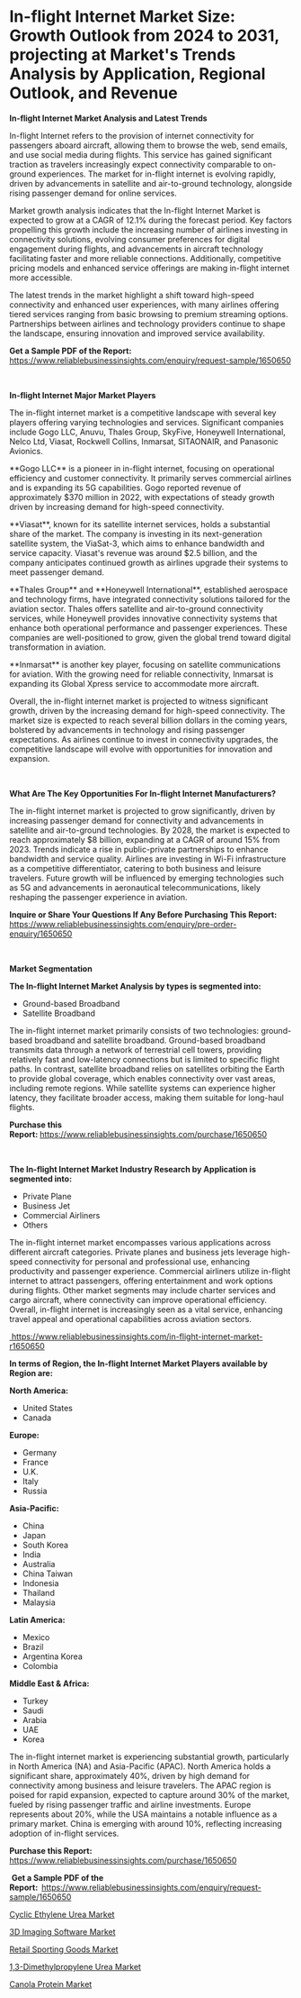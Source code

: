 <p><h1>In-flight Internet Market Size: Growth Outlook from 2024 to 2031, projecting at Market's Trends Analysis by Application, Regional Outlook, and Revenue</h1></p><p><strong>In-flight Internet Market Analysis and Latest Trends</strong></p>
<p><p>In-flight Internet refers to the provision of internet connectivity for passengers aboard aircraft, allowing them to browse the web, send emails, and use social media during flights. This service has gained significant traction as travelers increasingly expect connectivity comparable to on-ground experiences. The market for in-flight internet is evolving rapidly, driven by advancements in satellite and air-to-ground technology, alongside rising passenger demand for online services.</p><p>Market growth analysis indicates that the In-flight Internet Market is expected to grow at a CAGR of 12.1% during the forecast period. Key factors propelling this growth include the increasing number of airlines investing in connectivity solutions, evolving consumer preferences for digital engagement during flights, and advancements in aircraft technology facilitating faster and more reliable connections. Additionally, competitive pricing models and enhanced service offerings are making in-flight internet more accessible. </p><p>The latest trends in the market highlight a shift toward high-speed connectivity and enhanced user experiences, with many airlines offering tiered services ranging from basic browsing to premium streaming options. Partnerships between airlines and technology providers continue to shape the landscape, ensuring innovation and improved service availability.</p></p>
<p><strong>Get a Sample PDF of the Report:&nbsp;</strong> <a href="https://www.reliablebusinessinsights.com/enquiry/request-sample/1650650?utm_campaign=63&utm_medium=2&utm_source=Github&utm_content=ia&utm_term=26092024&utm_id=in-flight-internet">https://www.reliablebusinessinsights.com/enquiry/request-sample/1650650</a></p>
<p>&nbsp;</p>
<p><strong>In-flight Internet Major Market Players</strong></p>
<p><p>The in-flight internet market is a competitive landscape with several key players offering varying technologies and services. Significant companies include Gogo LLC, Anuvu, Thales Group, SkyFive, Honeywell International, Nelco Ltd, Viasat, Rockwell Collins, Inmarsat, SITAONAIR, and Panasonic Avionics.</p><p>**Gogo LLC** is a pioneer in in-flight internet, focusing on operational efficiency and customer connectivity. It primarily serves commercial airlines and is expanding its 5G capabilities. Gogo reported revenue of approximately $370 million in 2022, with expectations of steady growth driven by increasing demand for high-speed connectivity.</p><p>**Viasat**, known for its satellite internet services, holds a substantial share of the market. The company is investing in its next-generation satellite system, the ViaSat-3, which aims to enhance bandwidth and service capacity. Viasat's revenue was around $2.5 billion, and the company anticipates continued growth as airlines upgrade their systems to meet passenger demand.</p><p>**Thales Group** and **Honeywell International**, established aerospace and technology firms, have integrated connectivity solutions tailored for the aviation sector. Thales offers satellite and air-to-ground connectivity services, while Honeywell provides innovative connectivity systems that enhance both operational performance and passenger experiences. These companies are well-positioned to grow, given the global trend toward digital transformation in aviation.</p><p>**Inmarsat** is another key player, focusing on satellite communications for aviation. With the growing need for reliable connectivity, Inmarsat is expanding its Global Xpress service to accommodate more aircraft.</p><p>Overall, the in-flight internet market is projected to witness significant growth, driven by the increasing demand for high-speed connectivity. The market size is expected to reach several billion dollars in the coming years, bolstered by advancements in technology and rising passenger expectations. As airlines continue to invest in connectivity upgrades, the competitive landscape will evolve with opportunities for innovation and expansion.</p></p>
<p>&nbsp;</p>
<p><strong>What Are The Key Opportunities For In-flight Internet Manufacturers?</strong></p>
<p><p>The in-flight internet market is projected to grow significantly, driven by increasing passenger demand for connectivity and advancements in satellite and air-to-ground technologies. By 2028, the market is expected to reach approximately $8 billion, expanding at a CAGR of around 15% from 2023. Trends indicate a rise in public-private partnerships to enhance bandwidth and service quality. Airlines are investing in Wi-Fi infrastructure as a competitive differentiator, catering to both business and leisure travelers. Future growth will be influenced by emerging technologies such as 5G and advancements in aeronautical telecommunications, likely reshaping the passenger experience in aviation.</p></p>
<p><strong>Inquire or Share Your Questions If Any Before Purchasing This Report:</strong> <a href="https://www.reliablebusinessinsights.com/enquiry/pre-order-enquiry/1650650?utm_campaign=63&utm_medium=2&utm_source=Github&utm_content=ia&utm_term=26092024&utm_id=in-flight-internet">https://www.reliablebusinessinsights.com/enquiry/pre-order-enquiry/1650650</a></p>
<p>&nbsp;</p>
<p><strong>Market Segmentation</strong></p>
<p><strong>The In-flight Internet Market Analysis by types is segmented into:</strong></p>
<p><ul><li>Ground-based Broadband</li><li>Satellite Broadband</li></ul></p>
<p><p>The in-flight internet market primarily consists of two technologies: ground-based broadband and satellite broadband. Ground-based broadband transmits data through a network of terrestrial cell towers, providing relatively fast and low-latency connections but is limited to specific flight paths. In contrast, satellite broadband relies on satellites orbiting the Earth to provide global coverage, which enables connectivity over vast areas, including remote regions. While satellite systems can experience higher latency, they facilitate broader access, making them suitable for long-haul flights.</p></p>
<p><strong>Purchase this Report:&nbsp;</strong><a href="https://www.reliablebusinessinsights.com/purchase/1650650?utm_campaign=63&utm_medium=2&utm_source=Github&utm_content=ia&utm_term=26092024&utm_id=in-flight-internet">https://www.reliablebusinessinsights.com/purchase/1650650</a></p>
<p>&nbsp;</p>
<p><strong>The In-flight Internet Market Industry Research by Application is segmented into:</strong></p>
<p><ul><li>Private Plane</li><li>Business Jet</li><li>Commercial Airliners</li><li>Others</li></ul></p>
<p><p>The in-flight internet market encompasses various applications across different aircraft categories. Private planes and business jets leverage high-speed connectivity for personal and professional use, enhancing productivity and passenger experience. Commercial airliners utilize in-flight internet to attract passengers, offering entertainment and work options during flights. Other market segments may include charter services and cargo aircraft, where connectivity can improve operational efficiency. Overall, in-flight internet is increasingly seen as a vital service, enhancing travel appeal and operational capabilities across aviation sectors.</p></p>
<p><a href="https://www.reliablebusinessinsights.com/in-flight-internet-market-r1650650?utm_campaign=63&utm_medium=2&utm_source=Github&utm_content=ia&utm_term=26092024&utm_id=in-flight-internet">&nbsp;https://www.reliablebusinessinsights.com/in-flight-internet-market-r1650650</a></p>
<p><strong>In terms of Region, the In-flight Internet Market Players available by Region are:</strong></p>
<p>
    <p> <strong> North America: </strong>
        <ul>
            <li>United States</li>
            <li>Canada</li>
        </ul>
        </p> 
    <p> <strong> Europe: </strong>
        <ul>
            <li>Germany</li>
            <li>France</li>
            <li>U.K.</li>
            <li>Italy</li>
            <li>Russia</li>
        </ul>
        </p> 
    <p> <strong> Asia-Pacific: </strong>
        <ul>
            <li>China</li>
            <li>Japan</li>
            <li>South Korea</li>
            <li>India</li>
            <li>Australia</li>
            <li>China Taiwan</li>
            <li>Indonesia</li>
            <li>Thailand</li>
            <li>Malaysia</li>
        </ul>
        </p> 
    <p> <strong> Latin America: </strong>
        <ul>
            <li>Mexico</li>
            <li>Brazil</li>
            <li>Argentina Korea</li>
            <li>Colombia</li>
        </ul>
        </p> 
    <p> <strong> Middle East & Africa: </strong>
        <ul>
            <li>Turkey</li>
            <li>Saudi</li>
            <li>Arabia</li>
            <li>UAE</li>
            <li>Korea</li>
        </ul>
    </p>
    </p>
<p><p>The in-flight internet market is experiencing substantial growth, particularly in North America (NA) and Asia-Pacific (APAC). North America holds a significant share, approximately 40%, driven by high demand for connectivity among business and leisure travelers. The APAC region is poised for rapid expansion, expected to capture around 30% of the market, fueled by rising passenger traffic and airline investments. Europe represents about 20%, while the USA maintains a notable influence as a primary market. China is emerging with around 10%, reflecting increasing adoption of in-flight services.</p></p>
<p><strong>Purchase this Report: </strong><a href="https://www.reliablebusinessinsights.com/purchase/1650650?utm_campaign=63&utm_medium=2&utm_source=Github&utm_content=ia&utm_term=26092024&utm_id=in-flight-internet">https://www.reliablebusinessinsights.com/purchase/1650650</a></p>
<p>&nbsp;<strong>Get a Sample PDF of the Report:&nbsp;&nbsp;</strong><a href="https://www.reliablebusinessinsights.com/enquiry/request-sample/1650650?utm_campaign=63&utm_medium=2&utm_source=Github&utm_content=ia&utm_term=26092024&utm_id=in-flight-internet">https://www.reliablebusinessinsights.com/enquiry/request-sample/1650650</a></p>
<p><strong></strong></p>
<p><p><a href="https://github.com/Annahawkins697/Market-Research-Report-List-1/blob/main/cyclic-ethylene-urea-market.md?utm_campaign=63&utm_medium=2&utm_source=Github&utm_content=ia&utm_term=26092024&utm_id=in-flight-internet">Cyclic Ethylene Urea Market</a></p><p><a href="https://www.linkedin.com/pulse/how-regions-adapting-3d-imaging-software-market-global-trends-ouu7f?trackingId=2bJ%2Fh0sWRY6tUVql0RYjsw%3D%3D&utm_campaign=63&utm_medium=2&utm_source=Github&utm_content=ia&utm_term=26092024&utm_id=in-flight-internet">3D Imaging Software Market</a></p><p><a href="https://issuu.com/reportprime-2/docs/retail-sporting-goods-market-size-2_00f44aea3dc887?utm_campaign=63&utm_medium=2&utm_source=Github&utm_content=ia&utm_term=26092024&utm_id=in-flight-internet">Retail Sporting Goods Market</a></p><p><a href="https://github.com/WashimHussain441/Market-Research-Report-List-1/blob/main/13-dimethylpropylene-urea-market.md?utm_campaign=63&utm_medium=2&utm_source=Github&utm_content=ia&utm_term=26092024&utm_id=in-flight-internet">1,3-Dimethylpropylene Urea Market</a></p><p><a href="https://www.linkedin.com/pulse/canola-protein-market-forecasts-trends-impact-analysis-2024-5u64e?trackingId=rVIODKdrTX2VBAWTzvCqFg%3D%3D&utm_campaign=63&utm_medium=2&utm_source=Github&utm_content=ia&utm_term=26092024&utm_id=in-flight-internet">Canola Protein Market</a></p></p>